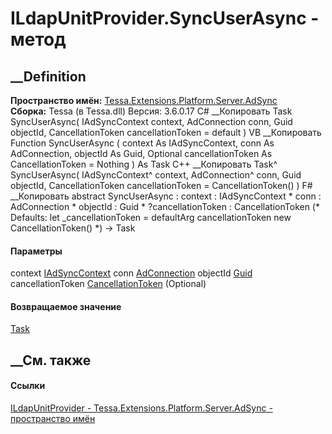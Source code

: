 # ILdapUnitProvider.SyncUserAsync - метод
##  __Definition
 **Пространство имён:**
[Tessa.Extensions.Platform.Server.AdSync](N_Tessa_Extensions_Platform_Server_AdSync.htm)  
 **Сборка:** Tessa (в Tessa.dll) Версия: 3.6.0.17
C# __Копировать
     Task SyncUserAsync(
    	IAdSyncContext context,
    	AdConnection conn,
    	Guid objectId,
    	CancellationToken cancellationToken = default
    )
VB __Копировать
     Function SyncUserAsync ( 
    	context As IAdSyncContext,
    	conn As AdConnection,
    	objectId As Guid,
    	Optional cancellationToken As CancellationToken = Nothing
    ) As Task
C++ __Копировать
    Task^ SyncUserAsync(
    	IAdSyncContext^ context, 
    	AdConnection^ conn, 
    	Guid objectId, 
    	CancellationToken cancellationToken = CancellationToken()
    )
F# __Копировать
     abstract SyncUserAsync : 
            context : IAdSyncContext * 
            conn : AdConnection * 
            objectId : Guid * 
            ?cancellationToken : CancellationToken 
    (* Defaults:
            let _cancellationToken = defaultArg cancellationToken new CancellationToken()
    *)
    -> Task 
#### Параметры
context
[IAdSyncContext](T_Tessa_Extensions_Platform_Server_AdSync_IAdSyncContext.htm)
conn
[AdConnection](T_Tessa_Extensions_Platform_Server_AdSync_AdConnection.htm)
objectId [Guid](https://learn.microsoft.com/dotnet/api/system.guid)
cancellationToken
[CancellationToken](https://learn.microsoft.com/dotnet/api/system.threading.cancellationtoken)
(Optional)
#### Возвращаемое значение
[Task](https://learn.microsoft.com/dotnet/api/system.threading.tasks.task)
##  __См. также
#### Ссылки
[ILdapUnitProvider -
](T_Tessa_Extensions_Platform_Server_AdSync_ILdapUnitProvider.htm)
[Tessa.Extensions.Platform.Server.AdSync - пространство
имён](N_Tessa_Extensions_Platform_Server_AdSync.htm)
